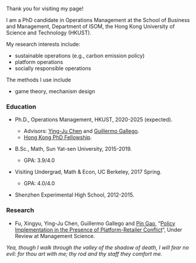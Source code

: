 Thank you for visiting my page!

I am a PhD candidate in Operations Management at the School of Business and Management, Department of ISOM, the Hong Kong University of Science and Technology (HKUST).

My research interests include:
- sustainable operations (e.g., carbon emission policy)
- platform operations
- socially responsible operations

The methods I use include 
- game theory, mechanism design

### Education
- Ph.D., Operations Management, HKUST, 2020-2025 (expected).
  - Advisors: [Ying-Ju Chen](https://imchen.people.ust.hk/) and [Guillermo Gallego](https://ieda.ust.hk/dfaculty/ggallego/).
  - [Hong Kong PhD Fellowship](https://cerg1.ugc.edu.hk/hkpfs/index.html).
 
- B.Sc., Math, Sun Yat-sen University, 2015-2019.
  - GPA: 3.9/4.0

- Visiting Undergrad, Math & Econ, UC Berkeley, 2017 Spring.
  - GPA: 4.0/4.0

- Shenzhen Experimental High School, 2012-2015.

### Research
- Fu, Xingyu, Ying-Ju Chen, Guillermo Gallego and [Pin Gao](https://pin-gao-cuhk.github.io/), “[Policy Implementation in the Presence of Platform-Retailer Conflict](https://papers.ssrn.com/sol3/papers.cfm?abstract_id=3831733)“, Under Review at Management Science. 



_Yea, though I walk through the valley of the shadow of death, I will fear no evil: for thou art with me; thy rod and thy staff they comfort me._
